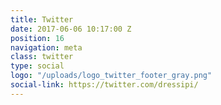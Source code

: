 ```yaml
---
title: Twitter
date: 2017-06-06 10:17:00 Z
position: 16
navigation: meta
class: twitter
type: social
logo: "/uploads/logo_twitter_footer_gray.png"
social-link: https://twitter.com/dressipi/
---
```


